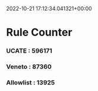 2022-10-21 17:12:34.041321+00:00
# Rule Counter 
 ### UCATE : 596171

 ### Veneto : 87360

 ### Allowlist : 13925